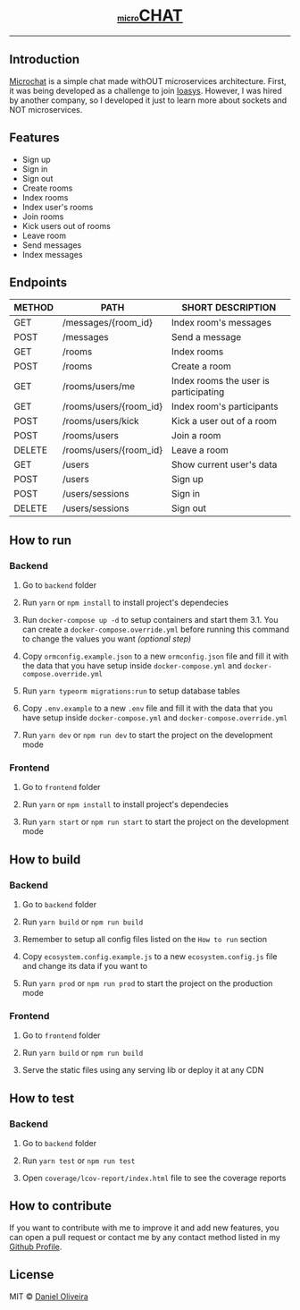 <div align="center">
  <a href="https://microchat.ondaniel.com.br/">
    <div>
      <h1><span style="font-size: 14px">micro</span>CHAT</h1>
    </div>
  </a>
  <hr>
</div>

## Introduction

[Microchat](https://microchat.ondaniel.com.br/) is a simple chat made withOUT microservices architecture. First, it was being developed as a challenge to join [Ioasys](https://ioasys.com.br/). However, I was hired by another company, so I developed it just to learn more about sockets and NOT microservices.

## Features

- Sign up
- Sign in
- Sign out
- Create rooms
- Index rooms
- Index user's rooms
- Join rooms
- Kick users out of rooms
- Leave room
- Send messages
- Index messages

## Endpoints

| METHOD | PATH                   | SHORT DESCRIPTION                     |
| ------ | ---------------------- | ------------------------------------- |
| GET    | /messages/{room_id}    | Index room's messages                 |
| POST   | /messages              | Send a message                        |
| GET    | /rooms                 | Index rooms                           |
| POST   | /rooms                 | Create a room                         |
| GET    | /rooms/users/me        | Index rooms the user is participating |
| GET    | /rooms/users/{room_id} | Index room's participants             |
| POST   | /rooms/users/kick      | Kick a user out of a room             |
| POST   | /rooms/users           | Join a room                           |
| DELETE | /rooms/users/{room_id} | Leave a room                          |
| GET    | /users                 | Show current user's data              |
| POST   | /users                 | Sign up                               |
| POST   | /users/sessions        | Sign in                               |
| DELETE | /users/sessions        | Sign out                              |

## How to run

### Backend

1. Go to `backend` folder

2. Run `yarn` or `npm install` to install project's dependecies

3. Run `docker-compose up -d` to setup containers and start them
   3.1. You can create a `docker-compose.override.yml` before running this command to change the values you want _(optional step)_

4. Copy `ormconfig.example.json` to a new `ormconfig.json` file and fill it with the data that you have setup inside `docker-compose.yml` and `docker-compose.override.yml`

5. Run `yarn typeorm migrations:run` to setup database tables

6. Copy `.env.example` to a new `.env` file and fill it with the data that you have setup inside `docker-compose.yml` and `docker-compose.override.yml`

7. Run `yarn dev` or `npm run dev` to start the project on the development mode

### Frontend

1. Go to `frontend` folder

2. Run `yarn` or `npm install` to install project's dependecies

3. Run `yarn start` or `npm run start` to start the project on the development mode

## How to build

### Backend

1. Go to `backend` folder

2. Run `yarn build` or `npm run build`

3. Remember to setup all config files listed on the `How to run` section

4. Copy `ecosystem.config.example.js` to a new `ecosystem.config.js` file and change its data if you want to

5. Run `yarn prod` or `npm run prod` to start the project on the production mode

### Frontend

1. Go to `frontend` folder

2. Run `yarn build` or `npm run build`

3. Serve the static files using any serving lib or deploy it at any CDN

## How to test

### Backend

1. Go to `backend` folder

2. Run `yarn test` or `npm run test`

3. Open `coverage/lcov-report/index.html` file to see the coverage reports

## How to contribute

If you want to contribute with me to improve it and add new features, you can open a pull request or contact me by any contact method listed in my [Github Profile](https://github.com/ondanieldev).

## License

MIT © [Daniel Oliveira](https://ondaniel.com.br/)
